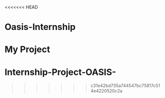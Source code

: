 <<<<<<< HEAD
# Oasis-Internship
My Project
=======
# Internship-Project-OASIS-
>>>>>>> c31e42bd735a744547bc75817c514e4220520c2a
